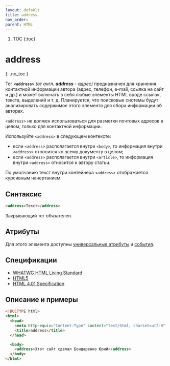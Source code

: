 ```yaml
---
layout: default
title: address
nav_order:
parent: HTML
---
```


<!-- prettier-ignore-start -->
1. TOC
{:toc}

# address
{: .no_toc }
<!-- prettier-ignore-end -->

Тег **`<address>`** _(от англ. **address** - адрес)_ предназначен для хранения контактной информации автора (адрес, телефон, e-mail, ссылка на сайт и др.) и может включать в себя любые элементы HTML вроде ссылок, текста, выделений и т. д. Планируется, что поисковые системы будут анализировать содержимое этого элемента для сбора информации об авторах.

`<address>` не должен использоваться для разметки почтовых адресов в целом, только для контактной информации.

Используйте `<address>` в следующем контексте:

- если `<address>` располагается внутри `<body>`, то информация внутри `<address>` относится ко всему документу в целом;
- если `<address>` располагается внутри `<article>`, то информация внутри `<address>` относится к автору статьи.

По умолчанию текст внутри контейнера `<address>` отображается курсивным начертанием.

## Синтаксис

```html
<address>Текст</address>
```

Закрывающий тег обязателен.

## Атрибуты

Для этого элемента доступны [универсальные атрибуты](/lib/uni-attr/) и [события](/lib/events/).

## Спецификации

- [WHATWG HTML Living Standard](https://html.spec.whatwg.org/multipage/sections.html#the-address-element)
- [HTML5](http://www.w3.org/TR/html5/sections.html#the-address-element)
- [HTML 4.01 Specification](http://www.w3.org/TR/html401/struct/global.html#h-7.5.6)

## Описание и примеры

```html
<!DOCTYPE html>
<html>
  <head>
    <meta http-equiv="Content-Type" content="text/html; charset=utf-8" />
    <title>address</title>
  </head>

  <body>
    <address>Этот сайт сделал Бондаренко Юрий</address>
  </body>
</html>
```

